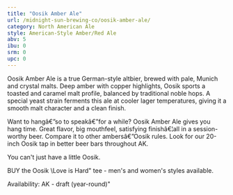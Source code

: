```yaml
---
title: "Oosik Amber Ale"
url: /midnight-sun-brewing-co/oosik-amber-ale/
category: North American Ale
style: American-Style Amber/Red Ale
abv: 5
ibu: 0
srm: 0
upc: 0
---
```

Oosik Amber Ale is a true German-style altbier, brewed with pale, Munich and crystal malts. Deep amber with copper highlights, Oosik sports a toasted and caramel malt profile, balanced by traditional noble hops. A special yeast strain ferments this ale at cooler lager temperatures, giving it a smooth malt character and a clean finish. 

Want to hangâ€”so to speakâ€”for a while? Oosik Amber Ale gives you hang time. Great flavor, big mouthfeel, satisfying finishâ€¦all in a session-worthy beer. Compare it to other ambersâ€”Oosik rules. Look for our 20-inch Oosik tap in better beer bars throughout AK. 

You can't just have a little Oosik. 

BUY the Oosik \Love is Hard\" tee - men's and women's styles available.

Availability:
AK - draft (year-round)"
